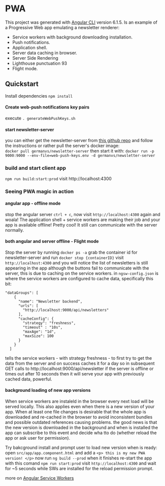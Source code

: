 # PWA
This project was generated with [Angular CLI](https://github.com/angular/angular-cli) version 6.1.5.
Is an example of a Progressive Web app emulating a newsletter renderer:
* Service workers with background downloading installation.
* Push notifications. 
* Application shell.
* Server data caching in browser.
* Server Side Rendering
* Lighthouse punctuation 93
* Flight mode.

## Quickstart
Install dependencies `npm install`

#### Create web-push notifications key pairs ####
execute `. generateWebPushKeys.sh`

#### start newsletter-server ####
you can either get the newsletter-server from [this github repo](https://github.com/Gvaldes93/newsletter-server) and follow the instructions
or rather pull the server's docker image:  
`docker pull germanvs/newsletter-server`
then start it with: 
`docker run -p 9000:9000 --env-file=web-push-keys.env -d germanvs/newsletter-server`

### build and start client app ###
`npm run build:start:prod`
visit http://localhost:4300

### Seeing PWA magic in action
#### angular app - offline mode ####
stop the angular server `ctrl + c`, now visit `http://localhost:4300` again and woala!
The application shell + service workers are making their job and your app is available offline! 
Pretty cool! It still can communicate with the server normally. 

#### both angular and server offline - Flight mode ####
Stop the server by running `docker ps -a` grab the container id for newsletter-server and run `docker stop {containerID}`
visit `http://localhost:4300` and you will notice the list of newsletters is still appearing in the app although the 
buttons fail to communicate with the server, this is due to caching on the service workers.
in `ngsw-config.json` is where the service workers are configured to cache data, specifically this bit:
```$xslt
"dataGroups": [
    {
      "name": "Newsletter backend",
      "urls": [
        "http://localhost:9000/api/newsletters"
      ],
      "cacheConfig": {
        "strategy": "freshness",
        "timeout" : "10s",
        "maxAge": "1d",
        "maxSize": 100
      }
    }
  ]
```
tells the service workers - with strategy freshness - to first try to get the data from the server and on success 
caches it for a day so in subsequent GET calls to http://localhost:9000/api/newsletter if the server is 
offline or times out after 10 seconds then it will serve your app with previously cached data, powerful.

#### background loading of new app versions
When service workers are instaleld in the browser every next load will be served locally.
This also applies even when there is a new version of your app. When at least one file changes
is desirable that the whole app is downloaded and re-cached in the browser to avoid inconsistent bundles and possible
outdated references causing problems. 
the good news is that the new version is downloaded in the background and when is installed the app can subscribe to this event and decide wha tto do 
(whether reload the app or ask user for permission).

Try bakcground install and prompt user to load new version when is ready:
open `src/app/app.component.html` and add a `<p> this is my new PWA version! </p>`
now run `ng build --prod` when it finishes re-start the app with this comand `npm run start:prod`
visit `http://localhost:4300` and wait for ~5 seconds while SWs are installed for the reload permission prompt.

more on [Angular Service Workers](https://angular.io/guide/service-worker-intro)
